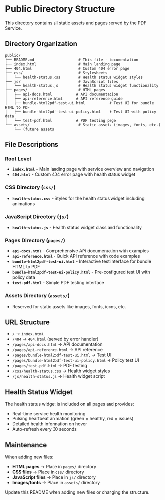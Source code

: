 # Public Directory Structure

This directory contains all static assets and pages served by the PDF Service.

## Directory Organization

```
public/
├── README.md                    # This file - documentation
├── index.html                   # Main landing page
├── 404.html                     # Custom 404 error page
├── css/                         # Stylesheets
│   └── health-status.css        # Health status widget styles
├── js/                          # JavaScript files
│   └── health-status.js         # Health status widget functionality
├── pages/                       # HTML pages
│   ├── api-docs.html           # API documentation
│   ├── api-reference.html      # API reference guide
│   ├── bundle-html2pdf-test-ui.html           # Test UI for bundle HTML to PDF
│   ├── bundle-html2pdf-test-ui-policy.html    # Test UI with policy data
│   └── test-pdf.html           # PDF testing page
└── assets/                      # Static assets (images, fonts, etc.)
    └── (future assets)
```

## File Descriptions

### Root Level

- **`index.html`** - Main landing page with service overview and navigation
- **`404.html`** - Custom 404 error page with health status widget

### CSS Directory (`css/`)

- **`health-status.css`** - Styles for the health status widget including animations

### JavaScript Directory (`js/`)

- **`health-status.js`** - Health status widget class and functionality

### Pages Directory (`pages/`)

- **`api-docs.html`** - Comprehensive API documentation with examples
- **`api-reference.html`** - Quick API reference with code examples
- **`bundle-html2pdf-test-ui.html`** - Interactive test interface for bundle HTML to PDF
- **`bundle-html2pdf-test-ui-policy.html`** - Pre-configured test UI with policy data
- **`test-pdf.html`** - Simple PDF testing interface

### Assets Directory (`assets/`)

- Reserved for static assets like images, fonts, icons, etc.

## URL Structure

- `/` → `index.html`
- `/404` → `404.html` (served by error handler)
- `/pages/api-docs.html` → API documentation
- `/pages/api-reference.html` → API reference
- `/pages/bundle-html2pdf-test-ui.html` → Test UI
- `/pages/bundle-html2pdf-test-ui-policy.html` → Policy test UI
- `/pages/test-pdf.html` → PDF testing
- `/css/health-status.css` → Health widget styles
- `/js/health-status.js` → Health widget script

## Health Status Widget

The health status widget is included on all pages and provides:

- Real-time service health monitoring
- Pulsing heartbeat animation (green = healthy, red = issues)
- Detailed health information on hover
- Auto-refresh every 30 seconds

## Maintenance

When adding new files:

- **HTML pages** → Place in `pages/` directory
- **CSS files** → Place in `css/` directory
- **JavaScript files** → Place in `js/` directory
- **Images/fonts** → Place in `assets/` directory

Update this README when adding new files or changing the structure.
